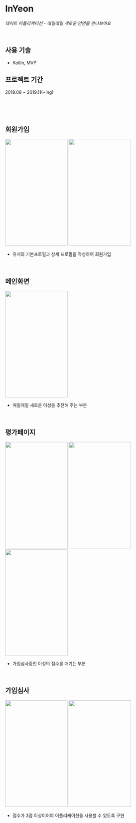 # InYeon

_데이트 어플리케이션 - 매일매일 새로운 인연을 만나보아요_

<br>

## 사용 기술
+ Kotlin, MVP




## 프로젝트 기간
2019.08 ~ 2019.11(~ing)

<br><br><br>



## 회원가입
<p>
<img src="https://user-images.githubusercontent.com/49789441/77643118-238c3e00-6fa2-11ea-91f8-f65463c21b73.png"  width="200" height="340">
<img src="https://user-images.githubusercontent.com/49789441/77643178-3e5eb280-6fa2-11ea-93b9-791edafd6642.png"  width="200" height="340">
</p>

+ 유저의 기본프로필과 상세 프로필을 작성하여 회원가입

<br>

## 메인화면

<p>
<img src="https://user-images.githubusercontent.com/49789441/77643382-972e4b00-6fa2-11ea-8465-9d83c3b41a6a.png"  width="200" height="340">
</p>

+ 매일매일 새로운 이성을 추천해 주는 부분

<br>

## 평가페이지
<p>
<img src="https://user-images.githubusercontent.com/49789441/77850406-4ec69580-720d-11ea-8cb1-9d0359e4fe4e.jpg"  width="200" height="340">
<img src="https://user-images.githubusercontent.com/49789441/77850409-525a1c80-720d-11ea-99a9-a89d09be0a1a.jpg"  width="200" height="340">
<img src="https://user-images.githubusercontent.com/49789441/77850415-57b76700-720d-11ea-9234-e5210d12637b.jpg"  width="200" height="340">
</p>

+ 가입심사중인 이성의 점수를 매기는 부분

<br>

## 가입심사
<p>
<img src="https://user-images.githubusercontent.com/49789441/77643300-7534c880-6fa2-11ea-8478-faaa71cfeb56.png"  width="200" height="340">
<img src="https://user-images.githubusercontent.com/49789441/77643250-63ebbc00-6fa2-11ea-9f49-be6734ce5f48.png"  width="200" height="340">
</p>

+ 점수가 3점 이상이어야 어플리케이션을 사용할 수 있도록 구현
